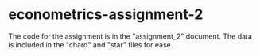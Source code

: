 # econometrics-assignment-2

The code for the assignment is in the "assignment_2" document. The data is included in the "chard" and "star" files for ease.
